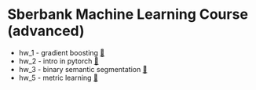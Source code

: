 # Sberbank Machine Learning Course (advanced)
- hw_1 - gradient boosting [📄](./hw/GradientBoostingTask1.ipynb)
- hw_2 - intro in pytorch [📄](hw_2_pytorch.ipynb)
- hw_3 - binary semantic segmentation [📄](hw_3_binary_semantic_segmentation_partial.ipynb)
- hw_5 - metric learning [📄](hw_5_metric_learning_small.ipynb)
